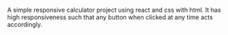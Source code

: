 A simple responsive calculator project using react and css with html.
It has high responsiveness such that any button when clicked at any time acts accordingly.
